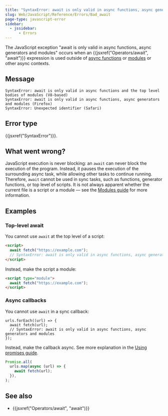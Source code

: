 ```yaml
---
title: "SyntaxError: await is only valid in async functions, async generators and modules"
slug: Web/JavaScript/Reference/Errors/Bad_await
page-type: javascript-error
sidebar:
  - jssidebar:
      - Errors
---
```


The JavaScript exception "await is only valid in async functions, async generators and modules" occurs when an {{jsxref("Operators/await", "await")}} expression is used outside of [async functions](/en-US/docs/Web/JavaScript/Reference/Statements/async_function) or [modules](/en-US/docs/Web/JavaScript/Guide/Modules) or other async contexts.

## Message

```plain
SyntaxError: await is only valid in async functions and the top level bodies of modules (V8-based)
SyntaxError: await is only valid in async functions, async generators and modules (Firefox)
SyntaxError: Unexpected identifier (Safari)
```

## Error type

{{jsxref("SyntaxError")}}.

## What went wrong?

JavaScript execution is never blocking: an `await` can never block the execution of the program. Instead, it pauses the execution of the surrounding async task, while allowing other tasks to continue running. Therefore, `await` cannot be used in sync tasks, such as functions, generator functions, or top level of scripts. It is not always apparent whether the current file is a script or a module — see the [Modules guide](/en-US/docs/Web/JavaScript/Guide/Modules#top_level_await) for more information.

## Examples

### Top-level await

You cannot use `await` at the top level of a script:

```html example-bad
<script>
  await fetch("https://example.com");
  // SyntaxError: await is only valid in async functions, async generators and modules
</script>
```

Instead, make the script a module:

```html example-good
<script type="module">
  await fetch("https://example.com");
</script>
```

### Async callbacks

You cannot use `await` in a sync callback:

```js-nolint example-bad
urls.forEach((url) => {
  await fetch(url);
  // SyntaxError: await is only valid in async functions, async generators and modules
});
```

Instead, make the callback async. See more explanation in the [Using promises guide](/en-US/docs/Web/JavaScript/Guide/Using_promises#composition).

```js example-good
Promise.all(
  urls.map(async (url) => {
    await fetch(url);
  }),
);
```

## See also

- {{jsxref("Operators/await", "await")}}
